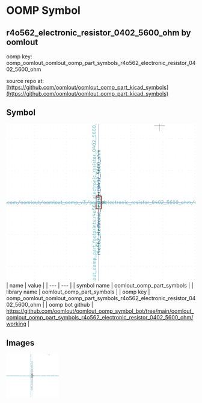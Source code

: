 # OOMP Symbol  
## r4o562_electronic_resistor_0402_5600_ohm  by oomlout  
  
oomp key: oomp_oomlout_oomlout_oomp_part_symbols_r4o562_electronic_resistor_0402_5600_ohm  
  
source repo at: [https://github.com/oomlout/oomlout_oomp_part_kicad_symbols](https://github.com/oomlout/oomlout_oomp_part_kicad_symbols)  
## Symbol  
  
[![working.png](working_600.png)](working.png)  
| name | value | 
| --- | --- | 
| symbol name | oomlout_oomp_part_symbols | 
| library name | oomlout_oomp_part_symbols | 
| oomp key | oomp_oomlout_oomlout_oomp_part_symbols_r4o562_electronic_resistor_0402_5600_ohm | 
| oomp bot github | https://github.com/oomlout/oomlout_oomp_symbol_bot/tree/main/oomlout_oomlout_oomp_part_symbols_r4o562_electronic_resistor_0402_5600_ohm/working | 
## Images  
  
[![working.png](working_140.png)](working.png)  

